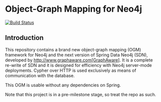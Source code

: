 Object-Graph Mapping for Neo4j
==============================

[![Build Status](https://travis-ci.org/neo4j/neo4j-ogm.png)](https://travis-ci.org/neo4j/neo4j-ogm)

## Introduction

This repository contains a brand new object-graph mapping (OGM) framework for Neo4j and the next version of Spring Data
Neo4j (SDN), developed by http://www.graphaware.com[GraphAware]. It is a complete re-write of SDN and it is designed for
efficiency with Neo4j server-mode deployments. Cypher over HTTP is used exclusively as means of communication with the database.

This OGM is usable without any dependencies on Spring.

Note that this project is in a pre-milestone stage, so treat the repo as such.
